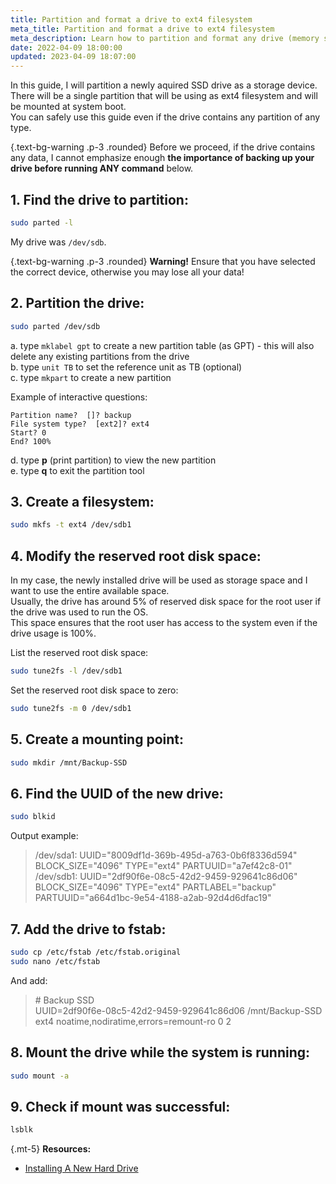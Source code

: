 ```yaml
---
title: Partition and format a drive to ext4 filesystem
meta_title: Partition and format a drive to ext4 filesystem
meta_description: Learn how to partition and format any drive (memory stick, HDD, SSD) to the ext4 filesystem on Linux using command line parted and the mkfs command.
date: 2022-04-09 18:00:00
updated: 2023-04-09 18:07:00
---
```


In this guide, I will partition a newly aquired SSD drive as a storage device.  
There will be a single partition that will be using as ext4 filesystem and will be mounted at system boot.  
You can safely use this guide even if the drive contains any partition of any type.

{.text-bg-warning .p-3 .rounded}
Before we proceed, if the drive contains any data, I cannot emphasize enough **the importance of backing up your drive before running ANY command** below.

## 1. Find the drive to partition:

```bash
sudo parted -l
```

My drive was `/dev/sdb`.

{.text-bg-warning .p-3 .rounded}
**Warning!** Ensure that you have selected the correct device, otherwise you may lose all your data!

## 2. Partition the drive:

```bash
sudo parted /dev/sdb
````

a. type `mklabel gpt` to create a new partition table (as GPT) - this will also delete any existing partitions from the drive  
b. type `unit TB` to set the reference unit as TB (optional)  
c. type `mkpart` to create a new partition

Example of interactive questions:

```text
Partition name?  []? backup
File system type?  [ext2]? ext4
Start? 0
End? 100%
```

d. type **p** (print partition) to view the new partition  
e. type **q** to exit the partition tool

## 3. Create a filesystem:

```bash
sudo mkfs -t ext4 /dev/sdb1
```

## 4. Modify the reserved root disk space:

In my case, the newly installed drive will be used as storage space and I want to use the entire available space.  
Usually, the drive has around 5% of reserved disk space for the root user if the drive was used to run the OS.  
This space ensures that the root user has access to the system even if the drive usage is 100%.

List the reserved root disk space:

```bash
sudo tune2fs -l /dev/sdb1
```

Set the reserved root disk space to zero:

```bash
sudo tune2fs -m 0 /dev/sdb1
```

## 5. Create a mounting point:

```bash
sudo mkdir /mnt/Backup-SSD
```

## 6. Find the UUID of the new drive:

```bash
sudo blkid
```

Output example:

> /dev/sda1: UUID="8009df1d-369b-495d-a763-0b6f8336d594" BLOCK_SIZE="4096" TYPE="ext4" PARTUUID="a7ef42c8-01"
> /dev/sdb1: UUID="2df90f6e-08c5-42d2-9459-929641c86d06" BLOCK_SIZE="4096" TYPE="ext4" PARTLABEL="backup" PARTUUID="a664d1bc-9e54-4188-a2ab-92d4d6dfac19"

## 7. Add the drive to fstab:

```bash
sudo cp /etc/fstab /etc/fstab.original
sudo nano /etc/fstab
```

And add:

> \# Backup SSD  
> UUID=2df90f6e-08c5-42d2-9459-929641c86d06 /mnt/Backup-SSD   ext4 noatime,nodiratime,errors=remount-ro 0 2

## 8. Mount the drive while the system is running:

```bash
sudo mount -a
```

## 9. Check if mount was successful:

```bash
lsblk
```

{.mt-5}
**Resources:**
- [Installing A New Hard Drive](https://help.ubuntu.com/community/InstallingANewHardDrive)
